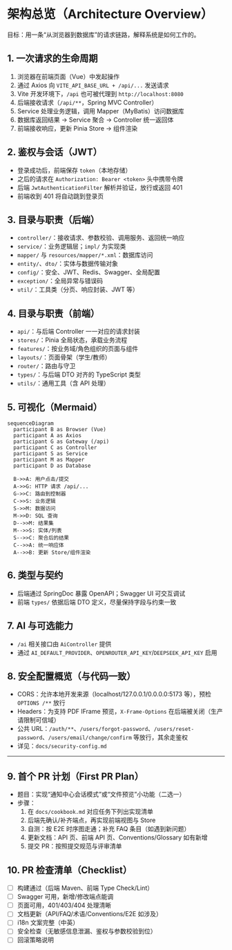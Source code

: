 # 架构总览（Architecture Overview）

目标：用一条“从浏览器到数据库”的请求链路，解释系统是如何工作的。

## 1. 一次请求的生命周期
1) 浏览器在前端页面（Vue）中发起操作
2) 通过 Axios 向 `VITE_API_BASE_URL + /api/...` 发送请求
3) Vite 开发环境下，`/api` 也可被代理到 `http://localhost:8080`
4) 后端接收请求（`/api/**`，Spring MVC Controller）
5) Service 处理业务逻辑，调用 Mapper（MyBatis）访问数据库
6) 数据库返回结果 → Service 聚合 → Controller 统一返回体
7) 前端接收响应，更新 Pinia Store → 组件渲染

## 2. 鉴权与会话（JWT）
- 登录成功后，前端保存 `token`（本地存储）
- 之后的请求在 `Authorization: Bearer <token>` 头中携带令牌
- 后端 `JwtAuthenticationFilter` 解析并验证，放行或返回 401
- 前端收到 401 将自动跳到登录页

## 3. 目录与职责（后端）
- `controller/`：接收请求、参数校验、调用服务、返回统一响应
- `service/`：业务逻辑层；`impl/` 为实现类
- `mapper/` 与 `resources/mapper/*.xml`：数据库访问
- `entity/`、`dto/`：实体与数据传输对象
- `config/`：安全、JWT、Redis、Swagger、全局配置
- `exception/`：全局异常与错误码
- `util/`：工具类（分页、响应封装、JWT 等）

## 4. 目录与职责（前端）
- `api/`：与后端 Controller 一一对应的请求封装
- `stores/`：Pinia 全局状态，承载业务流程
- `features/`：按业务域/角色组织的页面与组件
- `layouts/`：页面骨架（学生/教师）
- `router/`：路由与守卫
- `types/`：与后端 DTO 对齐的 TypeScript 类型
- `utils/`：通用工具（含 API 处理）

## 5. 可视化（Mermaid）
```mermaid
sequenceDiagram
  participant B as Browser (Vue)
  participant A as Axios
  participant G as Gateway (/api)
  participant C as Controller
  participant S as Service
  participant M as Mapper
  participant D as Database

  B->>A: 用户点击/提交
  A->>G: HTTP 请求 /api/...
  G->>C: 路由到控制器
  C->>S: 业务逻辑
  S->>M: 数据访问
  M->>D: SQL 查询
  D-->>M: 结果集
  M-->>S: 实体/列表
  S-->>C: 聚合后的结果
  C-->>A: 统一响应体
  A-->>B: 更新 Store/组件渲染
```

## 6. 类型与契约
- 后端通过 SpringDoc 暴露 OpenAPI；Swagger UI 可交互调试
- 前端 `types/` 依据后端 DTO 定义，尽量保持字段与约束一致

## 7. AI 与可选能力
- `/ai` 相关接口由 `AiController` 提供
- 通过 `AI_DEFAULT_PROVIDER`、`OPENROUTER_API_KEY`/`DEEPSEEK_API_KEY` 启用

## 8. 安全配置概览（与代码一致）

- CORS：允许本地开发来源（localhost/127.0.0.1/0.0.0.0:5173 等），预检 `OPTIONS /**` 放行
- Headers：为支持 PDF IFrame 预览，`X-Frame-Options` 在后端被关闭（生产请限制可信域）
- 公共 URL：`/auth/**`、`/users/forgot-password`、`/users/reset-password`、`/users/email/change/confirm` 等放行，其余走鉴权
- 详见：`docs/security-config.md`

---

## 9. 首个 PR 计划（First PR Plan）
- 题目：实现“通知中心会话模式”或“文件预览”小功能（二选一）
- 步骤：
  1) 在 `docs/cookbook.md` 对应任务下列出实现清单
  2) 后端先确认/补齐端点，再实现前端视图与 Store
  3) 自测：按 E2E 时序图走通；补充 FAQ 条目（如遇到新问题）
  4) 更新文档：API 页、前端 API 页、Conventions/Glossary 如有新增
  5) 提交 PR：按照提交规范与评审清单

## 10. PR 检查清单（Checklist）
- [ ] 构建通过（后端 Maven、前端 Type Check/Lint）
- [ ] Swagger 可用，新增/修改端点能调
- [ ] 页面可用，401/403/404 处理清晰
- [ ] 文档更新（API/FAQ/术语/Conventions/E2E 如涉及）
- [ ] i18n 文案完整（中英）
- [ ] 安全检查（无敏感信息泄漏、鉴权与参数校验到位）
- [ ] 回滚策略说明
